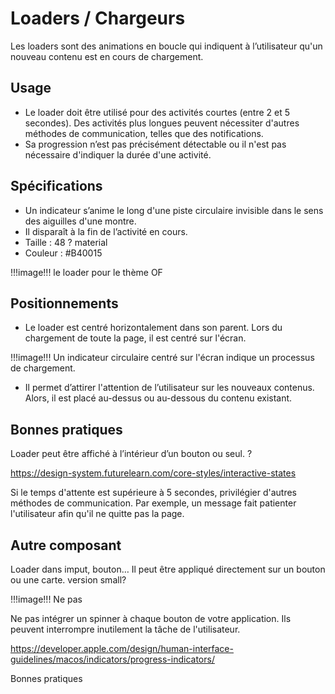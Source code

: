 # Loaders / Chargeurs

Les loaders sont des animations en boucle qui indiquent à l’utilisateur qu'un nouveau contenu est en cours de chargement.

## Usage

- Le loader doit être utilisé pour des activités courtes (entre 2 et 5 secondes). Des activités plus longues peuvent nécessiter d'autres méthodes de communication, telles que des notifications.
- Sa progression n’est pas précisément détectable ou il n'est pas nécessaire d'indiquer la durée d'une activité.

## Spécifications

- Un indicateur s’anime le long d'une piste circulaire invisible dans le sens des aiguilles d'une montre.
- Il disparaît à la fin de l’activité en cours.
- Taille : 48 ? material
- Couleur : #B40015

!!!image!!! le loader pour le thème OF

## Positionnements
- Le loader est centré horizontalement dans son parent.
Lors du chargement de toute la page, il est centré sur l'écran.

!!!image!!! Un indicateur circulaire centré sur l'écran indique un processus de chargement.

- Il permet d’attirer l'attention de l’utilisateur sur les nouveaux contenus. Alors, il est placé au-dessus ou au-dessous du contenu existant.

## Bonnes pratiques
Loader peut être affiché à l’intérieur d’un bouton ou seul. ?

https://design-system.futurelearn.com/core-styles/interactive-states

Si le temps d'attente est supérieure à 5 secondes, privilégier d'autres méthodes de communication. Par exemple, un message fait patienter l'utilisateur afin qu'il ne quitte pas la page.

## Autre composant
Loader dans imput, bouton… Il peut être appliqué directement sur un bouton ou une carte. version small?

!!!image!!! Ne pas

Ne pas intégrer un spinner à chaque bouton de votre application. Ils peuvent interrompre inutilement la tâche de l'utilisateur.

https://developer.apple.com/design/human-interface-guidelines/macos/indicators/progress-indicators/




Bonnes pratiques
